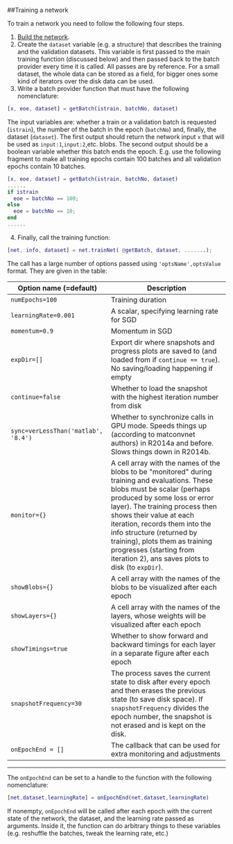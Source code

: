 ##Training a network

To train a network you need to follow the following four steps.

1. [Build the network](network.md).
2. Create the `dataset` variable (e.g. a structure) that describes the training and the validation datasets.
This variable is first passed to the main training function (discussed below) and then passed back to the batch provider every time
it is called. All passes are by reference. For a small dataset, the whole data can be stored as a field, for bigger ones
some kind of iterators over the disk data can be used.
3. Write a batch provider function that must have the following nomenclature:
  ```matlab
  [x, eoe, dataset] = getBatch(istrain, batchNo, dataset)
  ```
  The input variables are: whether a train or a validation batch is requested (`istrain`), the number of the batch in 
  the epoch (`batchNo`) and, finally, the dataset (`dataset`). 
  The first output should return the network input `x` that will be used as `input:1`,`input:2`,etc. blobs.
  The second output should be a boolean variable whether this batch ends the epoch. E.g. use the following
  fragment to make all training epochs contain 100 batches and all validation epochs contain 10 batches.
  ```matlab
  [x, eoe, dataset] = getBatch(istrain, batchNo, dataset)
  ......
  if istrain
    eoe = batchNo == 100;
  else
    eoe = batchNo == 10;
  end
  ......
  ```

4. Finally, call the training function:
  ```matlab
  [net, info, dataset] = net.trainNet( @getBatch, dataset, .......);
  ```
  The call has a large number of options passed using `'optsName',optsValue` format.
  They are given in the table:

   Option name (=default) | Description 
  ------------------------------| ----------- 
  `numEpochs=100` | Training duration 
  `learningRate=0.001` | A scalar, specifying learning rate for SGD 
  `momentum=0.9` | Momentum in SGD
  `expDir=[]` | Export dir where snapshots and progress plots are saved to (and loaded from if `continue == true`). No saving/loading happening if empty 
  `continue=false` | Whether to load the snapshot with the highest iteration number from disk 
  `sync=verLessThan('matlab', '8.4')` | Whether to synchronize calls in GPU mode. Speeds things up (according to matconvnet authors) in R2014a and before. Slows things down in R2014b.
  `monitor={}` | A cell array with the names of the blobs to be "monitored" during training and evaluations. These blobs must be scalar (perhaps produced by some loss or error layer). The training process then shows their value at each iteration, records them into the info structure (returned by training), plots them as training progresses (starting from iteration 2), ans saves plots to disk (to `expDir`).
  `showBlobs={}`| A cell array with the names of the blobs to be visualized after each epoch
  `showLayers={}`| A cell array with the names of the layers, whose weights will be visualized after each epoch
  `showTimings=true`| Whether to show forward and backward timings for each layer in a separate figure after each epoch
  `snapshotFrequency=30`| The process saves the current state to disk after every epoch and then erases the previous state (to save disk space). If `snapshotFrequency` divides the epoch number, the snapshot is not erased and is kept on the disk.
  `onEpochEnd = []`| The callback that can be used for extra monitoring and adjustments
  ---

  The `onEpochEnd` can be set to a handle to the function with the following nomenclature:
  ```matlab
  [net,dataset,learningRate] = onEpochEnd(net,dataset,learningRate)
  ```
  If nonempty, `onEpochEnd` will be called after each epoch with the current state of the network, the dataset,
  and the learning rate passed as arguments.
  Inside it, the function can do arbitrary things to these variables (e.g. reshuffle the batches, tweak the learning rate, etc.)


